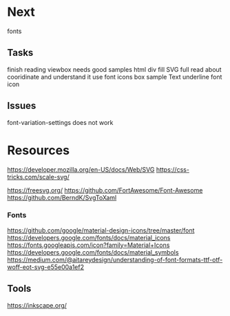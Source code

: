 ﻿
# Next
fonts


## Tasks
finish reading
viewbox needs good samples
html div fill SVG full
read about cooridinate and understand it
use font icons
box sample
	Text
	underline
	font icon

## Issues
font-variation-settings does not work


# Resources
https://developer.mozilla.org/en-US/docs/Web/SVG
https://css-tricks.com/scale-svg/

https://freesvg.org/
https://github.com/FortAwesome/Font-Awesome
https://github.com/BerndK/SvgToXaml

### Fonts
https://github.com/google/material-design-icons/tree/master/font
https://developers.google.com/fonts/docs/material_icons
https://fonts.googleapis.com/icon?family=Material+Icons
https://developers.google.com/fonts/docs/material_symbols
https://medium.com/@aitareydesign/understanding-of-font-formats-ttf-otf-woff-eot-svg-e55e00a1ef2

## Tools
https://inkscape.org/